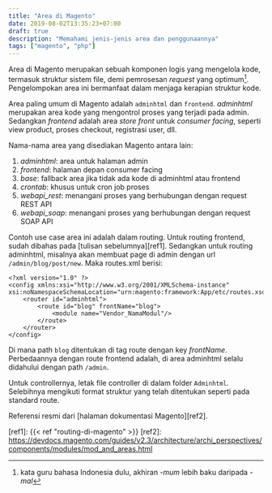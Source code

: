 ```yaml
---
title: "Area di Magento"
date: 2019-08-02T13:35:23+07:00
draft: true
description: "Memahami jenis-jenis area dan penggunaannya"
tags: ["magento", "php"]
---
```


Area di Magento merupakan sebuah komponen logis yang mengelola kode,
termasuk struktur sistem file, demi pemrosesan _request_ yang optimum[^1].
Pengelompokan area ini bermanfaat dalam menjaga kerapian struktur kode.

Area paling umum di Magento adalah `adminhtml` dan `frontend`.
_adminhtml_ merupakan<!--more--> area kode yang mengontrol proses yang terjadi pada admin.
Sedangkan _frontend_ adalah area _store front_ untuk _consumer facing_, seperti view product, proses checkout, registrasi user, dll.

Nama-nama area yang disediakan Magento antara lain:

1. _adminhtml_: area untuk halaman admin
2. _frontend_: halaman depan consumer facing
3. _base_: fallback area jika tidak ada kode di adminhtml atau frontend
4. _crontab_: khusus untuk cron job proses
5. _webapi_rest_: menangani proses yang berhubungan dengan request REST API
6. _webapi_soap_: menangani proses yang berhubungan dengan request SOAP API

Contoh use case area ini adalah dalam routing.
Untuk routing frontend, sudah dibahas pada [tulisan sebelumnya][ref1].
Sedangkan untuk routing adminhtml, misalnya akan membuat page di admin
dengan url `/admin/blog/post/new`.
Maka routes.xml berisi:

```
<?xml version="1.0" ?>
<config xmlns:xsi="http://www.w3.org/2001/XMLSchema-instance" xsi:noNamespaceSchemaLocation="urn:magento:framework:App/etc/routes.xsd">
    <router id="adminhtml">
        <route id="blog" frontName="blog">
            <module name="Vendor_NamaModul"/>
        </route>
    </router>
</config>
```
Di mana path `blog` ditentukan di tag route dengan key _frontName_.
Perbedaannya dengan route frontend adalah, di area adminhtml selalu didahului dengan path `/admin`.

Untuk controllernya, letak file controller di dalam folder `Adminhtml`.
Selebihnya mengikuti format struktur yang telah ditentukan seperti pada standard route.

Referensi resmi dari [halaman dokumentasi Magento][ref2].

[^1]: kata guru bahasa Indonesia dulu, akhiran _-mum_ lebih baku daripada _-mal_

[ref1]: {{< ref "routing-di-magento" >}}
[ref2]: https://devdocs.magento.com/guides/v2.3/architecture/archi_perspectives/components/modules/mod_and_areas.html